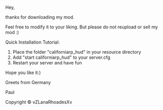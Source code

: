 Hey,

thanks for downloading my mod. 

Feel free to modify it to your liking. But please do not reupload or sell my mod :) 

Quick Installation Tutorial: 
1. Place the folder "californiarp_hud" in your resource directory
2. Add "start californiarp_hud" to your server.cfg
3. Restart your server and have fun

Hope you like it:)

Greets from Germany

Paul

Copyright © vZLanaRhoadesXv
